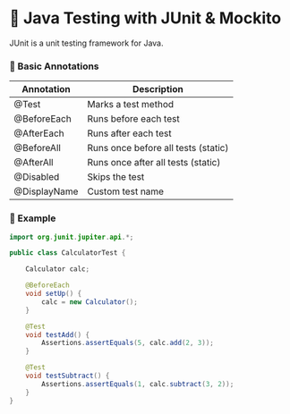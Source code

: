 # 📘 Java Testing with JUnit & Mockito

JUnit is a unit testing framework for Java.

### 📌 Basic Annotations
| Annotation         | Description                             |
|--------------------|------------------------------------------|
| @Test              | Marks a test method                      |
| @BeforeEach        | Runs before each test                    |
| @AfterEach         | Runs after each test                     |
| @BeforeAll         | Runs once before all tests (static)      |
| @AfterAll          | Runs once after all tests (static)       |
| @Disabled          | Skips the test                           |
| @DisplayName       | Custom test name                         |

### 🧪 Example
```java
import org.junit.jupiter.api.*;

public class CalculatorTest {

    Calculator calc;

    @BeforeEach
    void setUp() {
        calc = new Calculator();
    }

    @Test
    void testAdd() {
        Assertions.assertEquals(5, calc.add(2, 3));
    }

    @Test
    void testSubtract() {
        Assertions.assertEquals(1, calc.subtract(3, 2));
    }
}